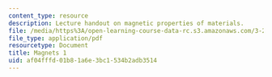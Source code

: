 ```yaml
---
content_type: resource
description: Lecture handout on magnetic properties of materials.
file: /media/https%3A/open-learning-course-data-rc.s3.amazonaws.com/3-23-electrical-optical-and-magnetic-properties-of-materials-fall-2007/af04fffd01b81a6e3bc1534b2adb3514_magnets1.pdf
file_type: application/pdf
resourcetype: Document
title: Magnets 1
uid: af04fffd-01b8-1a6e-3bc1-534b2adb3514
---
```

